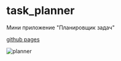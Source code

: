 # task_planner
Мини приложение "Планировщик задач"

[github pages](https://snusav1j.github.io/task_planner/)

![planner](https://github.com/snusav1j/task_planner/assets/106090175/be8ece72-91b2-4c37-9368-c02c34795969)
